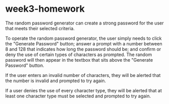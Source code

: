 # week3-homework
The random password generator can create a strong password for the user that meets their selected criteria.

To operate the random password generator, the user simply needs to click the "Generate Password" button; answer a prompt with a number between 8 and 128 that indicates how long the password should be; and confirm or deny the use of certain types of characters as prompted. The random password will then appear in the textbox that sits above the "Generate Password" button.

If the user enters an invalid number of characters, they will be alerted that the number is invalid and prompted to try again.

If a user denies the use of every character type, they will be alerted that at least one character type must be selected and prompted to try again.







```